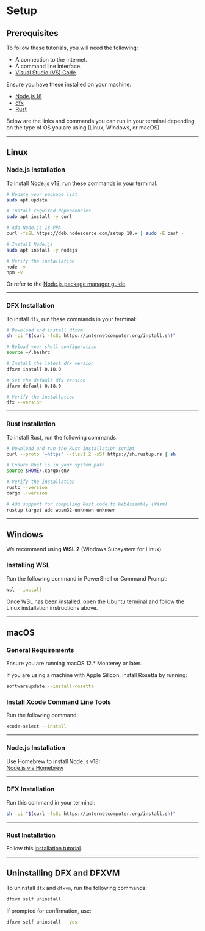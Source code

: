 # **Setup**

## **Prerequisites**  
To follow these tutorials, you will need the following:  

- A connection to the internet.  
- A command line interface.  
- [Visual Studio (VS) Code](https://code.visualstudio.com/).  

Ensure you have these installed on your machine:  
- [Node.js 18](https://nodejs.org/)  
- [dfx](https://internetcomputer.org/docs/current/developer-docs/setup/install/)  
- [Rust](https://www.rust-lang.org/)  

Below are the links and commands you can run in your terminal depending on the type of OS you are using (Linux, Windows, or macOS).

---

## **Linux**

### **Node.js Installation**  
To install Node.js v18, run these commands in your terminal:

```bash
# Update your package list
sudo apt update

# Install required dependencies
sudo apt install -y curl

# Add Node.js 18 PPA
curl -fsSL https://deb.nodesource.com/setup_18.x | sudo -E bash -

# Install Node.js
sudo apt install -y nodejs

# Verify the installation
node -v
npm -v
```

Or refer to the [Node.js package manager guide](https://nodejs.org/en/download/package-manager).

---

### **DFX Installation**  
To install `dfx`, run these commands in your terminal:

```bash
# Download and install dfxvm
sh -ci "$(curl -fsSL https://internetcomputer.org/install.sh)"

# Reload your shell configuration
source ~/.bashrc

# Install the latest dfx version
dfxvm install 0.18.0

# Set the default dfx version
dfxvm default 0.18.0

# Verify the installation
dfx --version
```

---

### **Rust Installation**  
To install Rust, run the following commands:

```bash
# Download and run the Rust installation script
curl --proto '=https' --tlsv1.2 -sSf https://sh.rustup.rs | sh

# Ensure Rust is in your system path
source $HOME/.cargo/env

# Verify the installation
rustc --version
cargo --version

# Add support for compiling Rust code to WebAssembly (Wasm)
rustup target add wasm32-unknown-unknown
```

---

## **Windows**  
We recommend using **WSL 2** (Windows Subsystem for Linux).  

### **Installing WSL**  
Run the following command in PowerShell or Command Prompt:  
```bash
wsl --install
```

Once WSL has been installed, open the Ubuntu terminal and follow the Linux installation instructions above.

---

## **macOS**

### **General Requirements**  
Ensure you are running macOS 12.* Monterey or later.  

If you are using a machine with Apple Silicon, install Rosetta by running:  
```bash
softwareupdate --install-rosetta
```

### **Install Xcode Command Line Tools**  
Run the following command:  
```bash
xcode-select --install
```

---

### **Node.js Installation**  
Use Homebrew to install Node.js v18:  
[Node.js via Homebrew](https://formulae.brew.sh/formula/node@18)  

---

### **DFX Installation**  
Run this command in your terminal:  
```bash
sh -ci "$(curl -fsSL https://internetcomputer.org/install.sh)"
```

---

### **Rust Installation**  
Follow this [installation tutorial](https://medium.com/@Brahmbhatnilay/rust-programming-language-installation-for-beginners-on-windows-and-mac-47bf7fdcbf80).  

---

## **Uninstalling DFX and DFXVM**

To uninstall `dfx` and `dfxvm`, run the following commands:

```bash
dfxvm self uninstall
```

If prompted for confirmation, use:  
```bash
dfxvm self uninstall --yes
```
```